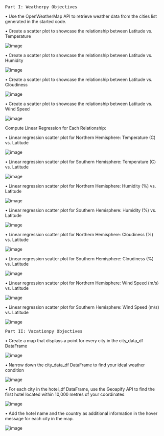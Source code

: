 <pre>Part I: Weatherpy Objectives</pre>

• Use the OpenWeatherMap API to retrieve weather data from the cities list generated in the started code.

• Create a scatter plot to showcase the relationship between Latitude vs. Temperature

![image](https://github.com/CourtneyCole123/python-api-challenge/assets/162069113/d899e574-085c-4915-b046-ed81b87b4203)

• Create a scatter plot to showcase the relationship between Latitude vs. Humidity

![image](https://github.com/CourtneyCole123/python-api-challenge/assets/162069113/01877b76-1f96-42bc-89ef-978c160a0518)

• Create a scatter plot to showcase the relationship between Latitude vs. Cloudiness

![image](https://github.com/CourtneyCole123/python-api-challenge/assets/162069113/5912c071-a0d5-409b-833b-87d29119cd2e)

• Create a scatter plot to showcase the relationship between Latitude vs. Wind Speed

![image](https://github.com/CourtneyCole123/python-api-challenge/assets/162069113/f193d958-3dd5-46e1-b3cd-a069845a5ae6)

Compute Linear Regression for Each Relationship:

• Linear regression scatter plot for Northern Hemisphere: Temperature (C) vs. Latitude

![image](https://github.com/CourtneyCole123/python-api-challenge/assets/162069113/b085f7b9-e619-47f6-adc0-cee692f7bbca)

• Linear regression scatter plot for Southern Hemisphere: Temperature (C) vs. Latitude

![image](https://github.com/CourtneyCole123/python-api-challenge/assets/162069113/2cd66fba-370d-4b51-a9ac-3707ee774033)

• Linear regression scatter plot for Northern Hemisphere: Humidity (%) vs. Latitude

![image](https://github.com/CourtneyCole123/python-api-challenge/assets/162069113/6d29d0d1-0673-4db5-be12-e503d66d15ea)

• Linear regression scatter plot for Southern Hemisphere: Humidity (%) vs. Latitude

![image](https://github.com/CourtneyCole123/python-api-challenge/assets/162069113/7b6618e1-73fa-4eac-9401-65f692f910dd)

• Linear regression scatter plot for Northern Hemisphere: Cloudiness (%) vs. Latitude

![image](https://github.com/CourtneyCole123/python-api-challenge/assets/162069113/e5815076-2c5d-456a-bff0-10a0dc1b0ce7)

• Linear regression scatter plot for Southern Hemisphere: Cloudiness (%) vs. Latitude

![image](https://github.com/CourtneyCole123/python-api-challenge/assets/162069113/8240c322-d117-4ec7-94e4-318f25d8222d)

• Linear regression scatter plot for Northern Hemisphere: Wind Speed (m/s) vs. Latitude

![image](https://github.com/CourtneyCole123/python-api-challenge/assets/162069113/85738256-7460-4e51-ab07-c7ef96e4c07b)

• Linear regression scatter plot for Southern Hemisphere: Wind Speed (m/s) vs. Latitude

![image](https://github.com/CourtneyCole123/python-api-challenge/assets/162069113/f2f312ef-7eec-462d-9688-1a57ab0b10f9)


<pre>Part II: Vacationpy Objectives</pre>

• Create a map that displays a point for every city in the city_data_df DataFrame

![image](https://github.com/CourtneyCole123/python-api-challenge/assets/162069113/2b4e2736-bff3-40a1-a297-9235376a381b)

• Narrow down the city_data_df DataFrame to find your ideal weather condition

![image](https://github.com/CourtneyCole123/python-api-challenge/assets/162069113/9fb5409f-9c15-42b2-a6f2-dcc44b4ad9b6)

• For each city in the hotel_df DataFrame, use the Geoapify API to find the first hotel located within 10,000 metres of your coordinates

![image](https://github.com/CourtneyCole123/python-api-challenge/assets/162069113/22bdf7bb-a549-4e4e-9d9c-a112c24cc841)

• Add the hotel name and the country as additional information in the hover message for each city in the map.

![image](https://github.com/CourtneyCole123/python-api-challenge/assets/162069113/6b6f5e08-4928-4d00-b226-5a605b203a17)

